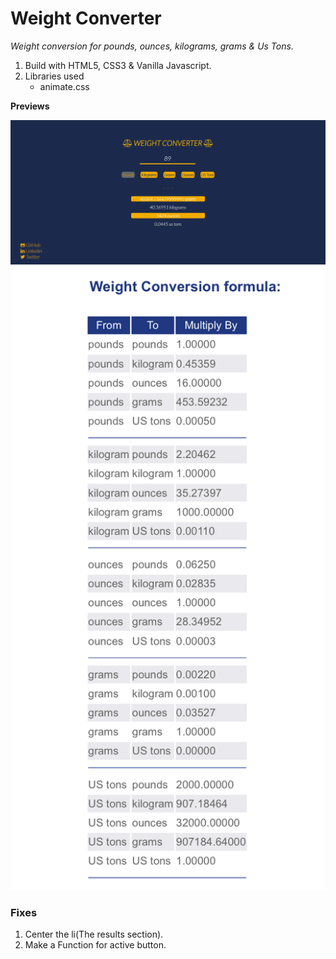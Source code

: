 # Weight Converter 

*Weight conversion for pounds, ounces, kilograms, grams & Us Tons.*

1. Build with HTML5, CSS3 & Vanilla Javascript.
2. Libraries used
    * animate.css


**Previews**

![Page-preview](images/Weight-Converter.png)
![Formulas](images/ConversionFormulas.png)

### Fixes

1. Center the li(The results section).
2. Make a Function for active button.

